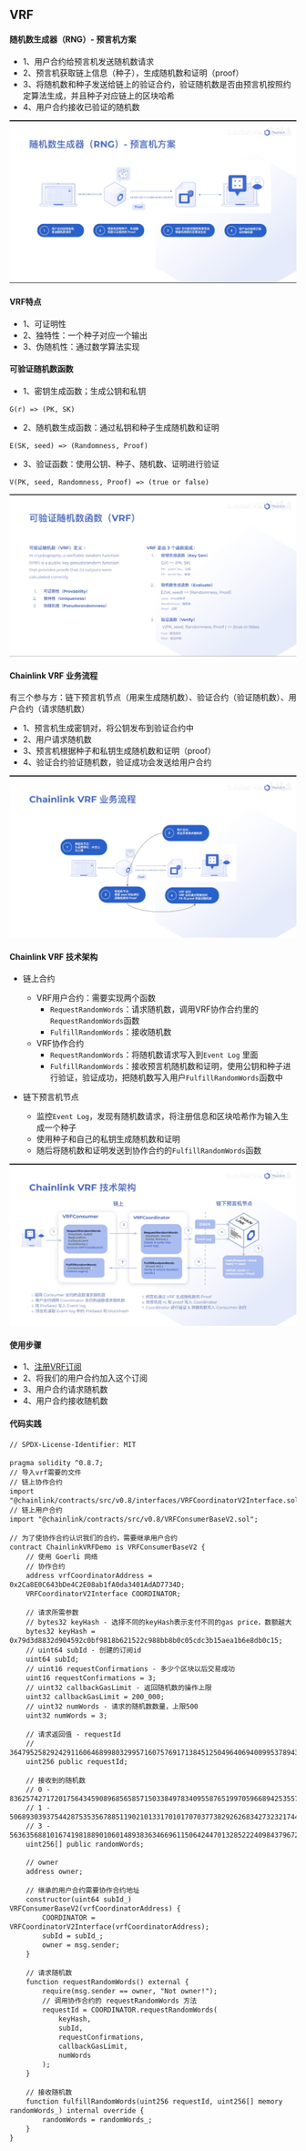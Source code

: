 ## VRF

#### 随机数生成器（RNG）- 预言机方案

- 1、用户合约给预言机发送随机数请求
- 2、预言机获取链上信息（种子），生成随机数和证明（proof）
- 3、将随机数和种子发送给链上的验证合约，验证随机数是否由预言机按照约定算法生成，并且种子对应链上的区块哈希
- 4、用户合约接收已验证的随机数

![随机数生成器（RNG）- 预言机方案](imgs/vrf-1.png)
#### VRF特点

- 1、可证明性
- 2、独特性：一个种子对应一个输出
- 3、伪随机性：通过数学算法实现

#### 可验证随机数函数

- 1、密钥生成函数；生成公钥和私钥
```
G(r) => (PK, SK)
```
- 2、随机数生成函数：通过私钥和种子生成随机数和证明
```
E(SK, seed) => (Randomness, Proof)
```
- 3、验证函数：使用公钥、种子、随机数、证明进行验证
```
V(PK, seed, Randomness, Proof) => (true or false)
```

![随机数生成器（RNG）- 预言机方案](imgs/vrf-2.png)

#### Chainlink VRF 业务流程

有三个参与方：链下预言机节点（用来生成随机数）、验证合约（验证随机数）、用户合约（请求随机数）

- 1、预言机生成密钥对，将公钥发布到验证合约中
- 2、用户请求随机数
- 3、预言机根据种子和私钥生成随机数和证明（proof）
- 4、验证合约验证随机数，验证成功会发送给用户合约

![随机数生成器（RNG）- 预言机方案](imgs/vrf-3.png)
#### Chainlink VRF 技术架构

- 链上合约
  - VRF用户合约：需要实现两个函数
    - `RequestRandomWords`：请求随机数，调用VRF协作合约里的`RequestRandomWords`函数
    - `FulfillRandomWords`：接收随机数
  - VRF协作合约
    - `RequestRandomWords`：将随机数请求写入到`Event Log` 里面
    - `FulfillRandomWords`：接收预言机随机数和证明，使用公钥和种子进行验证，验证成功，把随机数写入用户`FulfillRandomWords`函数中

- 链下预言机节点
  - 监控`Event Log`，发现有随机数请求，将注册信息和区块哈希作为输入生成一个种子
  - 使用种子和自己的私钥生成随机数和证明
  - 随后将随机数和证明发送到协作合约的`FulfillRandomWords`函数

![随机数生成器（RNG）- 预言机方案](imgs/vrf-4.png)

#### 使用步骤

- 1、[注册VRF订阅](https://vrf.chain.link/)
- 2、将我们的用户合约加入这个订阅
- 3、用户合约请求随机数
- 4、用户合约接收随机数

#### 代码实践

```solidity
// SPDX-License-Identifier: MIT

pragma solidity ^0.8.7;
// 导入vrf需要的文件
// 链上协作合约
import "@chainlink/contracts/src/v0.8/interfaces/VRFCoordinatorV2Interface.sol";
// 链上用户合约
import "@chainlink/contracts/src/v0.8/VRFConsumerBaseV2.sol";

// 为了使协作合约认识我们的合约，需要继承用户合约
contract ChainlinkVRFDemo is VRFConsumerBaseV2 {
    // 使用 Goerli 网络
    // 协作合约
    address vrfCoordinatorAddress = 0x2Ca8E0C643bDe4C2E08ab1fA0da3401AdAD7734D;
    VRFCoordinatorV2Interface COORDINATOR;

    // 请求所需参数
    // bytes32 keyHash - 选择不同的keyHash表示支付不同的gas price，数额越大
    bytes32 keyHash = 0x79d3d8832d904592c0bf9818b621522c988bb8b0c05cdc3b15aea1b6e8db0c15;
    // uint64 subId - 创建的订阅id
    uint64 subId;
    // uint16 requestConfirmations - 多少个区块以后交易成功
    uint16 requestConfirmations = 3;
    // uint32 callbackGasLimit - 返回随机数的操作上限
    uint32 callbackGasLimit = 200_000;
    // uint32 numWords - 请求的随机数数量，上限500
    uint32 numWords = 3;

    // 请求返回值 - requestId
    // 36479525829242911606468998032995716075769171384512504964069400995378943935617
    uint256 public requestId;

    // 接收到的随机数
    // 0 - 8362574271720175643459089685658571503384978340955876519970596689425355722253
    // 1 - 50689303937544287535356788511902101331701017070377382926268342732321744801769
    // 3 - 56363568810167419818890106014893836346696115064244701328522240984379672390386
    uint256[] public randomWords;

    // owner
    address owner;

    // 继承的用户合约需要协作合约地址
    constructor(uint64 subId_) VRFConsumerBaseV2(vrfCoordinatorAddress) {
        COORDINATOR = VRFCoordinatorV2Interface(vrfCoordinatorAddress);
        subId = subId_;
        owner = msg.sender;
    }

    // 请求随机数
    function requestRandomWords() external {
        require(msg.sender == owner, "Not owner!");
        // 调用协作合约的 requestRandomWords 方法
        requestId = COORDINATOR.requestRandomWords(
            keyHash,
            subId,
            requestConfirmations,
            callbackGasLimit,
            numWords
        );
    }
    
    // 接收随机数
    function fulfillRandomWords(uint256 requestId, uint256[] memory randomWords_) internal override {
        randomWords = randomWords_;
    }
}
```
